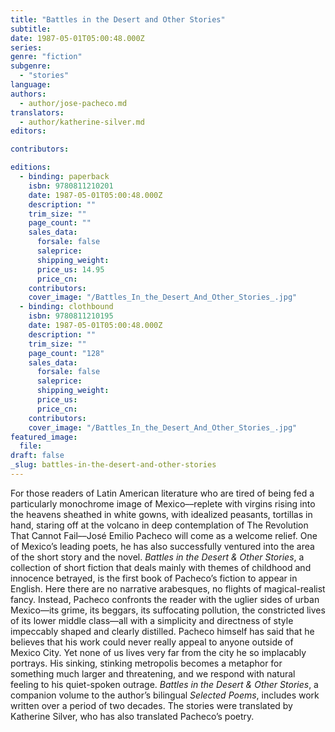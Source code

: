 ```yaml
---
title: "Battles in the Desert and Other Stories"
subtitle:
date: 1987-05-01T05:00:48.000Z
series:
genre: "fiction"
subgenre:
  - "stories"
language:
authors:
  - author/jose-pacheco.md
translators:
  - author/katherine-silver.md
editors:

contributors:

editions:
  - binding: paperback
    isbn: 9780811210201
    date: 1987-05-01T05:00:48.000Z
    description: ""
    trim_size: ""
    page_count: ""
    sales_data:
      forsale: false
      saleprice:
      shipping_weight:
      price_us: 14.95
      price_cn:
    contributors:
    cover_image: "/Battles_In_the_Desert_And_Other_Stories_.jpg"
  - binding: clothbound
    isbn: 9780811210195
    date: 1987-05-01T05:00:48.000Z
    description: ""
    trim_size: ""
    page_count: "128"
    sales_data:
      forsale: false
      saleprice:
      shipping_weight:
      price_us:
      price_cn:
    contributors:
    cover_image: "/Battles_In_the_Desert_And_Other_Stories_.jpg"
featured_image:
  file:
draft: false
_slug: battles-in-the-desert-and-other-stories
---
```


For those readers of Latin American literature who are tired of being fed a particularly monochrome image of Mexico––replete with virgins rising into the heavens sheathed in white gowns, with idealized peasants, tortillas in hand, staring off at the volcano in deep contemplation of The Revolution That Cannot Fail––José Emilio Pacheco will come as a welcome relief. One of Mexico’s leading poets, he has also successfully ventured into the area of the short story and the novel. _Battles in the Desert & Other Stories_, a collection of short fiction that deals mainly with themes of childhood and innocence betrayed, is the first book of Pacheco’s fiction to appear in English. Here there are no narrative arabesques, no flights of magical-realist fancy. Instead, Pacheco confronts the reader with the uglier sides of urban Mexico––its grime, its beggars, its suffocating pollution, the constricted lives of its lower middle class––all with a simplicity and directness of style impeccably shaped and clearly distilled. Pacheco himself has said that he believes that his work could never really appeal to anyone outside of Mexico City. Yet none of us lives very far from the city he so implacably portrays. His sinking, stinking metropolis becomes a metaphor for something much larger and threatening, and we respond with natural feeling to his quiet-spoken outrage. _Battles in the Desert & Other Stories_, a companion volume to the author’s bilingual _Selected Poems_, includes work written over a period of two decades. The stories were translated by Katherine Silver, who has also translated Pacheco’s poetry.

